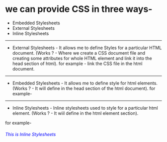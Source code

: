 # we can provide CSS in three ways-

*  Embedded Stylesheets
*  External Stylesheets
*  Inline Stylesheets

<hr>

* External Stylesheets - It allows me to define Styles for a particular HTML document. (Works ? - Where we create a CSS document file and creating some attributes for whole HTML element and link it into the head section of html).
for example - link the CSS file in the html document.
<!--
<head>
<link rel="stylesheet" href="styles.css" />
</head>
-->


<hr>


*   Embedded Stylesheets - It allows me to define style for html elements. (Works ? - It will define in the head section of the html document).
for example-

<!--<head>
 <style>
 p{
 color:orange;}
 </style>
</head>--> 

<hr>


*  Inline Stylesheets - Inline stylesheets used to style for a particular html element. (Works ? - It wiil define in the html element section).

for example-

<h6>
<body>
<p style= "color:blue;"> This is Inline Stylesheets </p>
</body>
</h6>
